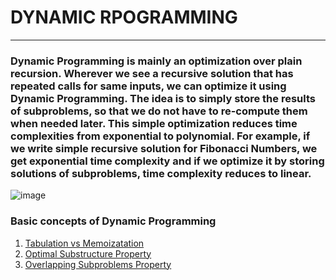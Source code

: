 # DYNAMIC RPOGRAMMING

---

### Dynamic Programming is mainly an optimization over plain recursion. Wherever we see a recursive solution that has repeated calls for same inputs, we can optimize it using Dynamic Programming. The idea is to simply store the results of subproblems, so that we do not have to re-compute them when needed later. This simple optimization reduces time complexities from exponential to polynomial. For example, if we write simple recursive solution for Fibonacci Numbers, we get exponential time complexity and if we optimize it by storing solutions of subproblems, time complexity reduces to linear.

![image](https://user-images.githubusercontent.com/57539094/131350269-3a986712-2832-4d72-9c90-7db3d7fb41dc.png)

### Basic concepts of Dynamic Programming 
1. [Tabulation vs Memoizatation](https://www.geeksforgeeks.org/tabulation-vs-memoizatation/)
2. [Optimal Substructure Property](https://www.geeksforgeeks.org/dynamic-programming-set-2-optimal-substructure-property/)
3. [Overlapping Subproblems Property](https://www.geeksforgeeks.org/dynamic-programming-set-1/)
